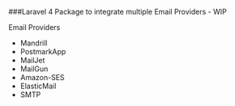 ###Laravel 4 Package to integrate multiple Email Providers - WIP

Email Providers

- Mandrill
- PostmarkApp
- MailJet
- MailGun
- Amazon-SES
- ElasticMail
- SMTP
